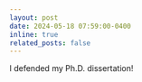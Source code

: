 ```yaml
---
layout: post
date: 2024-05-18 07:59:00-0400
inline: true
related_posts: false
---
```


I defended my Ph.D. dissertation!
